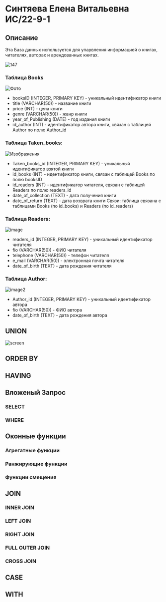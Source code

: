 # Синтяева Елена Витальевна ИС/22-9-1

## Описание

Эта База данных используется для упарвления информацией о книгах, читателях, авторах и арендованных книгах.

![147](https://cdn.discordapp.com/attachments/1225378430086942720/1227237903030288534/147.png?ex=662d9c1d&is=662c4a9d&hm=f2cb54019357b0f61486c86a891fbb0afffdbf5ed4317ada63b29c2bc1a44a3b&)



### Таблица Books
![Фото](https://cdn.discordapp.com/attachments/1155576287969169439/1234407179206004788/image.png?ex=66309ec5&is=662f4d45&hm=2426b1bde8210e9a3346c807d8fc8e2e27b8ec5664cc8b7ce7b85da3245280cb&)

 - booksID (INTEGER, PRIMARY KEY) - уникальный идентификатор книги
 - title (VARCHAR(50)) - название книги
 - price (INT) - цена книги
 - genre (VARCHAR(50)) - жанр книги
 - year_of_Publishing (DATE) - год издания книги
 - id_author (INT) - идентификатор автора книги, связан с таблицей Author по полю Author_id

 ### Таблица Taken_books:
![Изображения](https://cdn.discordapp.com/attachments/1155576287969169439/1234407179206004788/image.png?ex=66309ec5&is=662f4d45&hm=2426b1bde8210e9a3346c807d8fc8e2e27b8ec5664cc8b7ce7b85da3245280cb&)

 - Taken_books_id (INTEGER, PRIMARY KEY) - уникальный идентификатор взятой книги
 - id_books (INT) - идентификатор книги, связан с таблицей Books по полю booksID
 - id_readers (INT) - идентификатор читателя, связан с таблицей Readers по полю readers_id
 - date_of_collection (TEXT) - дата получения книги
 - date_of_return (TEXT) - дата возврата книги
Связи: таблица связана с таблицами Books (по id_books) и Readers (по id_readers)


### Таблица Readers:
![image](https://cdn.discordapp.com/attachments/1155576287969169439/1234407245614420089/image.png?ex=66309ed5&is=662f4d55&hm=0485553aaea906a5c3a532cd1f5491858cda9d9a8660e1ed28c78e6644958bd5&)

 - readers_id (INTEGER, PRIMARY KEY) - уникальный идентификатор читателя
 - fio (VARCHAR(50)) - ФИО читателя
 - telephone (VARCHAR(50)) - телефон читателя
 - e_mail (VARCHAR(50)) - электронная почта читателя
 - date_of_birth (TEXT) - дата рождения читателя


### Таблица Author:
![image2](https://cdn.discordapp.com/attachments/1155576287969169439/1234407245614420089/image.png?ex=66309ed5&is=662f4d55&hm=0485553aaea906a5c3a532cd1f5491858cda9d9a8660e1ed28c78e6644958bd5&)

 - Author_id (INTEGER, PRIMARY KEY) - уникальный идентификатор автора
 - fio (VARCHAR(50)) - ФИО автора
 - date_of_birth (TEXT) - дата рождения автора

## UNION
![screen](image/screenshots.png)

## ORDER BY


## HAVING


## Вложеный Запрос

### SELECT

### WHERE


## Оконные функции 

### Агрегатные функции

### Ранжирующие функции

### Функции смещения

## JOIN 

### INNER JOIN

### LEFT JOIN

### RIGHT JOIN

### FULL OUTER JOIN 

### CROSS JOIN

## CASE 

## WITH